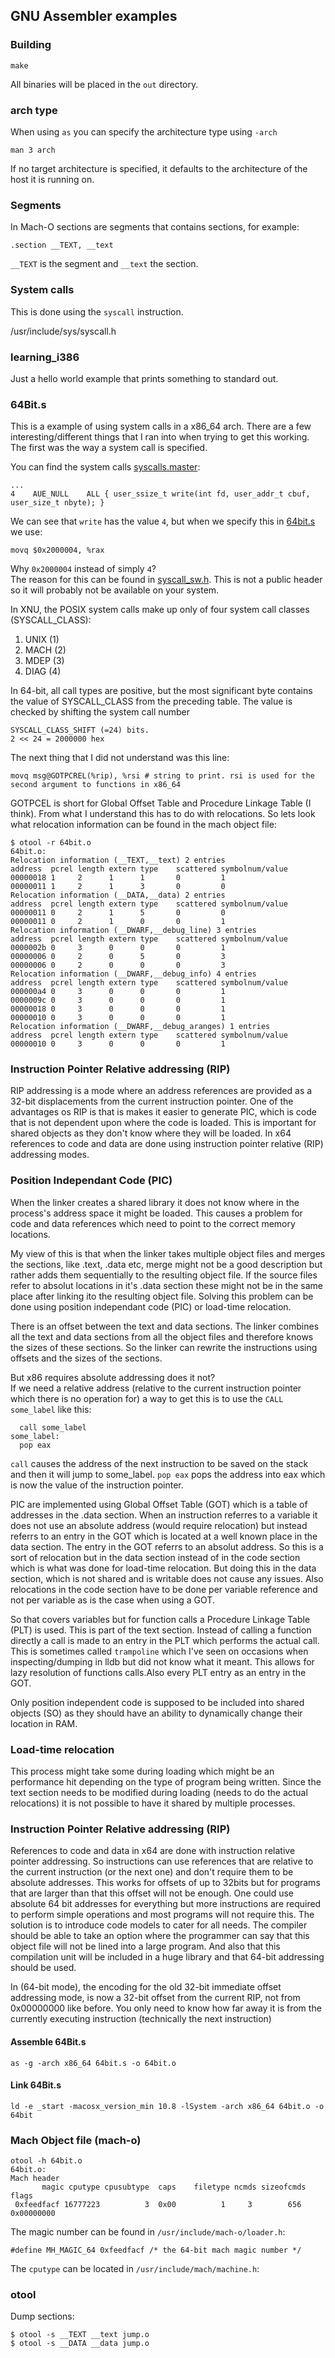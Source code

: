 ## GNU Assembler examples

### Building

    make

All binaries will be placed in the `out` directory.


### arch type
When using `as` you can specify the architecture type using `-arch`

    man 3 arch

If no target architecture is specified, it defaults to the architecture of the host it is running on.



### Segments
In Mach-O sections are segments that contains sections, for example:

    .section __TEXT, __text

`__TEXT` is the segment and `__text` the section.


### System calls
This is done using the `syscall` instruction.

/usr/include/sys/syscall.h

### learning_i386
Just a hello world example that prints something to standard out.

### 64Bit.s
This is a example of using system calls in a x86_64 arch. There are a few interesting/different things that I ran into 
when trying to get this working. The first was the way a system call is specified. 

You can find the system calls [syscalls.master](inhttp://www.opensource.apple.com/source/xnu/xnu-1504.3.12/bsd/kern/syscalls.master):

    ...
    4    AUE_NULL    ALL { user_ssize_t write(int fd, user_addr_t cbuf, user_size_t nbyte); }

We can see that ```write``` has the value ```4```, but when we specify this in [64bit.s](./64bit.s) we use:

    movq $0x2000004, %rax

Why ```0x2000004``` instead of simply ```4```?  
The reason for this can be found in [syscall_sw.h]( http://www.opensource.apple.com/source/xnu/xnu-792.13.8/osfmk/mach/i386/syscall_sw.h).
This is not a public header so it will probably not be available on your system. 

In XNU, the POSIX system calls make up only of four system call classes (SYSCALL_CLASS): 

1. UNIX (1)
2. MACH (2)
3. MDEP (3)
4. DIAG (4) 

In 64-bit, all call types are positive, but the most significant byte contains the value of SYSCALL_CLASS from the preceding table.
The value is checked by shifting the system call number 

	SYSCALL_CLASS_SHIFT (=24) bits.
	2 << 24 = 2000000 hex


The next thing that I did not understand was this line:

    movq msg@GOTPCREL(%rip), %rsi # string to print. rsi is used for the second argument to functions in x86_64

GOTPCEL is short for Global Offset Table and Procedure Linkage Table (I think). From what I understand this has to do with relocations. So lets look
what relocation information can be found in the mach object file:

    $ otool -r 64bit.o
    64bit.o:
    Relocation information (__TEXT,__text) 2 entries
    address  pcrel length extern type    scattered symbolnum/value
    00000018 1     2      1      1       0         1
    00000011 1     2      1      3       0         0
    Relocation information (__DATA,__data) 2 entries
    address  pcrel length extern type    scattered symbolnum/value
    00000011 0     2      1      5       0         0
    00000011 0     2      1      0       0         1
    Relocation information (__DWARF,__debug_line) 3 entries
    address  pcrel length extern type    scattered symbolnum/value
    0000002b 0     3      0      0       0         1
    00000006 0     2      0      5       0         3
    00000006 0     2      0      0       0         3
    Relocation information (__DWARF,__debug_info) 4 entries
    address  pcrel length extern type    scattered symbolnum/value
    000000a4 0     3      0      0       0         1
    0000009c 0     3      0      0       0         1
    00000018 0     3      0      0       0         1
    00000010 0     3      0      0       0         1
    Relocation information (__DWARF,__debug_aranges) 1 entries
    address  pcrel length extern type    scattered symbolnum/value
    00000010 0     3      0      0       0         1

### Instruction Pointer Relative addressing (RIP)
RIP addressing is a mode where an address references are provided as a 32-bit displacements from the current instruction pointer. 
One of the advantages os RIP is that is makes it easier to generate PIC, which is code that is not dependent upon where the code
is loaded. This is important for shared objects as they don't know where they will be loaded. 
In x64 references to code and data are done using instruction pointer relative (RIP) addressing modes.

### Position Independant Code (PIC)
When the linker creates a shared library it does not know where in the process's address space it might be loaded. This causes a problem for code and data references which need to point to the correct memory locations.

My view of this is that when the linker takes multiple object files and merges the sections, like .text, .data etc, merge might not be a good
description but rather adds them sequentially to the resulting object file. If the source files refer to absolut
locations in it's .data section these might not be in the same place after linking ito the resulting object file.
Solving this problem can be done using position independant code (PIC) or load-time relocation.

There is an offset between the text and data sections. The linker combines all the text and data sections from all the object files and therefore knows the sizes of these sections. So the linker can rewrite the instructions using offsets and the sizes of the sections.

But x86 requires absolute addressing does it not?  
If we need a relative address (relative to the current instruction pointer which there is no operation for) a way to get this is to use the `CALL some_label` like this:

      call some_label
    some_label: 
      pop eax

`call` causes the address of the next instruction to be saved on the stack and then it will jump to some_label. `pop eax` pops the address into eax which is now the value of the instruction pointer.

PIC are implemented using Global Offset Table (GOT) which is a table of addresses in the .data section. When an instruction referres to a variable it does not use an absolute address (would require relocation) but instead referrs to an entry in the GOT which is located at a well known place in the data section. The entry in the GOT referrs to an absolut address.
So this is a sort of relocation but in the data section instead of in the code section which is what was done for load-time relocation. But doing this in the data section, which is not shared and is writable does not cause any issues.
Also relocations in the code section have to be done per variable reference and not per variable as is the case when using a GOT.

So that covers variables but for function calls a Procedure Linkage Table (PLT) is used. This is part of the text section. Instead of calling a function directly a call is made to an entry in the PLT which performs the actual call. This is sometimes called `trampoline` which I've seen on occasions when inspecting/dumping in lldb but did not know what it meant. This allows for lazy resolution of functions calls.Also every PLT entry as an entry in the GOT.


Only position independent code is supposed to be included into shared objects (SO) as they should have an ability to dynamically change their 
location in RAM.

### Load-time relocation
This process might take some during loading which might be an performance hit depending on the type of program being written.
Since the text section needs to be modified during loading (needs to do the actual relocations) it is not possible to have it shared by multiple processes.

### Instruction Pointer Relative addressing (RIP)
References to code and data in x64 are done with instruction relative pointer addressing. So instructions can use references that are relative to the current instruction (or the next one) and don't require them to be absolute addresses. This works for offsets of up to 32bits but for programs that are larger than that this offset will not be enough. One could use absolute 64 bit addresses for everything but more instructions are required to perform simple operations and most programs will not require this.
The solution is to introduce code models to cater for all needs. The compiler should be able to take an option where the programmer can say that this object file will not be lined into a large program. And also that this compilation unit will be included in a huge library and that 64-bit addressing should be used.

In (64-bit mode), the encoding for the old 32-bit immediate offset addressing mode, is now a 32-bit offset 
from the current RIP, not from 0x00000000 like before. 
You only need to know how far away it is from the currently executing instruction (technically the next instruction)


#### Assemble 64Bit.s

    as -g -arch x86_64 64bit.s -o 64bit.o

#### Link 64Bit.s

    ld -e _start -macosx_version_min 10.8 -lSystem -arch x86_64 64bit.o -o 64bit

### Mach Object file (mach-o)

    otool -h 64bit.o
    64bit.o:
    Mach header
           magic cputype cpusubtype  caps    filetype ncmds sizeofcmds      flags
     0xfeedfacf 16777223          3  0x00          1     3        656 0x00000000

The magic number can be found in ```/usr/include/mach-o/loader.h```:

    #define MH_MAGIC_64 0xfeedfacf /* the 64-bit mach magic number */
    
The ```cputype``` can be located in ```/usr/include/mach/machine.h```:

    


### otool
Dump sections:

    $ otool -s __TEXT __text jump.o
    $ otool -s __DATA __data jump.o
    

